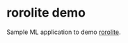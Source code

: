 # rorolite demo

Sample ML application to demo [rorolite][1].

[1]: https://github.com/rorodata/rorolite
